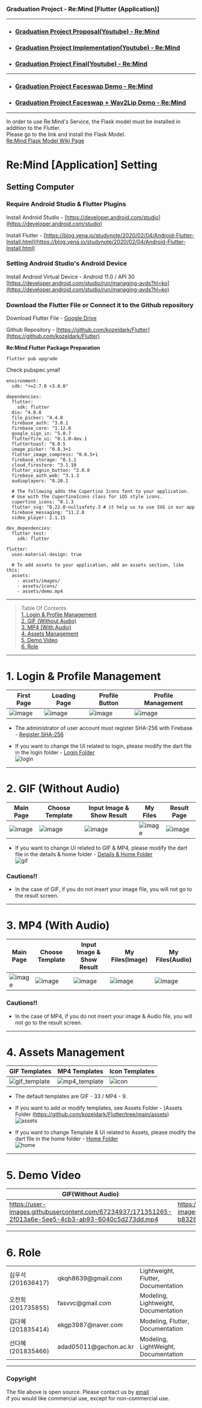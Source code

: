 ### Graduation Project - Re:Mind [Flutter (Application)]
***

* ### [Graduation Project Proposal(Youtube) - Re:Mind](https://youtu.be/V59beXzW11Y)
* ### [Graduation Project Implementation(Youtube) - Re:Mind](https://youtu.be/JECVPx8Vpys)
* ### [Graduation Project Final(Youtube) - Re:Mind](https://www.youtube.com/watch?v=KEYO8e3j9Ek)

***
* ### [Graduation Project Faceswap Demo - Re:Mind](https://user-images.githubusercontent.com/67234937/171354185-e338a558-b35a-47f2-a857-1a2178b18097.mp4)

* ### [Graduation Project Faceswap + Wav2Lip Demo - Re:Mind](https://user-images.githubusercontent.com/67234937/171354197-1d87a611-b7cb-4564-b3c8-f05d83a45803.mp4)

***
In order to use Re:Mind's Service, the Flask model must be installed in addition to the Flutter. <br>
Please go to the link and install the Flask Model. <br>
[Re:Mind Flask Model Wiki Page](https://github.com/dntjr41/Graduation_project/wiki)

# Re:Mind [Application] Setting

## Setting Computer

### Require Android Studio & Flutter Plugins

Install Android Studio - 
[https://developer.android.com/studio](https://developer.android.com/studio)

Install Flutter - 
[https://blog.yena.io/studynote/2020/02/04/Android-Flutter-Install.html](https://blog.yena.io/studynote/2020/02/04/Android-Flutter-Install.html)

### Setting Android Studio's Android Device

Install Android Virtual Device - Android 11.0 / API 30 <br>
[https://developer.android.com/studio/run/managing-avds?hl=ko](https://developer.android.com/studio/run/managing-avds?hl=ko)
<br>

### Download the Flutter File or Connect it to the Github repository
Download Flutter File - [Google Drive](https://drive.google.com/file/d/1Dj7MCE-Nvn-5uekgMbEt7PTasAuiyvjv/view?usp=sharing)

Github Repository - [https://github.com/kozeldark/Flutter](https://github.com/kozeldark/Flutter)


**Re:Mind Flutter Package Preparation**
```
flutter pub upgrade
```

Check pubspec.ymal!
```
environment:
  sdk: ">=2.7.0 <3.0.0"

dependencies:
  flutter:
    sdk: flutter
  dio: ^4.0.0
  file_picker: ^4.4.0
  firebase_auth: ^3.0.1
  firebase_core: ^1.12.0
  google_sign_in: ^5.0.7
  flutterfire_ui: ^0.1.0-dev.1
  fluttertoast: ^8.0.5
  image_picker: ^0.8.3+1
  flutter_image_compress: ^0.6.5+1
  firebase_storage: ^8.1.1
  cloud_firestore: ^3.1.10
  flutter_signin_button: ^2.0.0
  firebase_auth_web: ^3.1.3
  audioplayers: ^0.20.1

  # The following adds the Cupertino Icons font to your application.
  # Use with the CupertinoIcons class for iOS style icons.
  cupertino_icons: ^0.1.3
  flutter_svg: ^0.22.0-nullsafety.3 # it help us to use SVG in our app
  firebase_messaging: ^11.2.8
  video_player: 2.1.15

dev_dependencies:
  flutter_test:
    sdk: flutter

flutter:
  uses-material-design: true

  # To add assets to your application, add an assets section, like this:
  assets:
    - assets/images/
    - assets/icons/
    - assets/demo.mp4
```

***
> Table Of Contents <br>
> [1. Login & Profile Management](#1-login) <br>
> [2. GIF (Without Audio)](#2-gif) <br>
> [3. MP4 (With Audio)](#3-mp4) <br>
> [4. Assets Management](#4-assets) <br>
> [5. Demo Video](#5-demo) <br>
> [6. Role](#5-role) <br>

***
# 1. Login & Profile Management
| First Page | Loading Page | Profile Button | Profile Management |
| ---------- | ------------ | -------------- | ------------------ |
| ![image](https://user-images.githubusercontent.com/67234937/171089359-811f9891-7de9-487a-b48f-0541e759633b.png) | ![image](https://user-images.githubusercontent.com/67234937/171089374-8ba583f9-4fb0-4e9b-9c54-ee375567da90.png) | ![image](https://user-images.githubusercontent.com/67234937/171089573-6adf32b1-78ba-4209-b38c-5b4e07bb1239.png) | ![image](https://user-images.githubusercontent.com/67234937/171089588-4531a4ef-24ba-4ff9-bec6-2696129117c6.png) |

* The administrator of user account must register SHA-256 with Firebase - [Register SHA-256](https://geojun.tistory.com/61)

* If you want to change the UI related to login, please modify the dart file in the login folder - [Login Folder](https://github.com/kozeldark/Flutter/tree/main/lib/screens/login) <br> ![login](https://user-images.githubusercontent.com/67234937/171090333-0da723f8-bef5-45da-bf37-ff99bd058361.png)

***
# 2. GIF (Without Audio)
| Main Page | Choose Template | Input Image & Show Result | My Files | Result Page |
| --------- | --------------- | ------------------------- | -------- | ----------- |
| ![image](https://user-images.githubusercontent.com/67234937/171090793-9c5c750a-add7-4694-865a-4fa6f4c00cd8.png) | ![image](https://user-images.githubusercontent.com/67234937/171090783-5169eb6c-89e1-4e76-b4f8-d966bd9f9ca7.png) | ![image](https://user-images.githubusercontent.com/67234937/171090805-3ff6e299-15c4-41a2-a28d-926b475a4d6c.png) | ![image](https://user-images.githubusercontent.com/67234937/171090813-c76919d8-f4a0-4964-8533-5be67e2a2a87.png) | ![image](https://user-images.githubusercontent.com/67234937/171090826-3a12e5a8-76bd-403a-9b2b-1f98325b939f.png) |

* If you want to change UI related to GIF & MP4, please modify the dart file in the details & home folder - [Details & Home Folder](https://github.com/kozeldark/Flutter/tree/main/lib/screens) <br> ![gif](https://user-images.githubusercontent.com/67234937/171091407-a228222e-ee16-4cd4-a72c-7050c4cb6ace.png)

### Cautions!!
* In the case of GIF, if you do not insert your image file, you will not go to the result screen.

***
# 3. MP4 (With Audio)
| Main Page | Choose Template | Input Image & Show Result | My Files(Image) | My Files(Audio) |
| --------- | --------------- | ------------------------- | --------------- | --------------- |
| ![image](https://user-images.githubusercontent.com/67234937/171090975-74b8724f-597c-448c-9501-8313b35895c5.png) | ![image](https://user-images.githubusercontent.com/67234937/171093200-6b912b9f-151d-4d38-8f54-63946742b613.png) | ![image](https://user-images.githubusercontent.com/67234937/171091020-3015e4d6-0570-463f-8cc9-270234ed470d.png) | ![image](https://user-images.githubusercontent.com/67234937/171091033-cfbfd737-be48-4746-acf7-cf589a122db3.png) | ![image](https://user-images.githubusercontent.com/67234937/171091052-b6500513-5189-46c0-b70f-8f54f8752d93.png) | 

### Cautions!!
* In the case of MP4, if you do not insert your image & Audio file, you will not go to the result screen.

***
# 4. Assets Management
| GIF Templates | MP4 Templates | Icon Templates |
| ------------- | ------------- | -------------- |
| ![gif_template](https://user-images.githubusercontent.com/67234937/171092085-5db6c1ff-74d8-4775-901c-609dcdf8488f.png) | ![mp4_template](https://user-images.githubusercontent.com/67234937/171092094-bcb38839-e21f-4b54-ad67-cc40bd37bf04.png) | ![icon](https://user-images.githubusercontent.com/67234937/171092406-bd6760ca-457d-4b6d-8111-f761ee143e92.png) |

* The default templates are GIF - 33 / MP4 - 9.

* If you want to add or modify templates, see Assets Folder - [Assets Folder (https://github.com/kozeldark/Flutter/tree/main/assets) <br> ![assets](https://user-images.githubusercontent.com/67234937/171092653-f0394bb9-81a6-4b4b-8fa0-3a7ac8f662a7.png)

* If you want to change Template & UI related to Assets, please modify the dart file in the home folder - [Home Folder](https://github.com/kozeldark/Flutter/tree/main/lib/screens/home/components) <br> ![home](https://user-images.githubusercontent.com/67234937/171093911-ac6c4062-c219-4c14-bce1-773f98d93a23.png)

***
# 5. Demo Video
| GIF(Without Audio) | MP4(With Audio) |
| ------------------ | --------------- |
| https://user-images.githubusercontent.com/67234937/171351265-2f013a6e-5ee5-4cb3-ab93-6040c5d273dd.mp4 | https://user-images.githubusercontent.com/67234937/171351294-b8326a2a-9cfa-44c6-96f9-e11db400b593.mp4 |

***
# 6. Role

<table>
<tr> <td>심우석(201636417)</td> <td>qkqh8639@gmail.com</td> <td>Lightweight, Flutter, Documentation</td> </tr>
<tr> <td>오찬희(201735855)</td> <td>fasvvc@gmail.com</td> <td>Modeling, Lightweight, Documentation</td> </tr>
<tr> <td>김다혜(201835414)</td> <td>ekgp3987@naver.com</td> <td>Modeling, Flutter, Documentation</td> </tr>
<tr> <td>선다혜(201835466)</td> <td>adad05011@gachon.ac.kr</td> <td>Modeling, LightWeight, Documentation</td> </tr>
</table>

***
### Copyright
The file above is open source. Please contact us by [email](qkqh8639@gmail.com) <br>
if you would like commercial use, except for non-commercial use.
